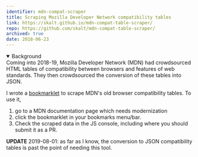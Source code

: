 ```yaml
---
identifier: mdn-compat-scraper
title: Scraping Mozilla Developer Network compatibility tables
link: https://skalt.github.io/mdn-compat-table-scraper/
repo: https://github.com/skalt/mdn-compat-table-scraper/
archived: true
date: 2018-06-23
---
```


<details open><summary>Background</summary>
Coming into 2018-19, Mozilla Developer Network (MDN) had crowdsourced HTML tables of compatibility between browsers and features of web standards.  They then crowdsourced the conversion of these tables into JSON.   
</details>

I wrote a [bookmarklet](https://skalt.github.io/mdn-compat-table-scraper/) to scrape MDN's old browser compatibility tables. To use it,

1. go to a MDN documentation page which needs modernization
2. click the bookmarklet in your bookmarks menu/bar.
3. Check the scraped data in the JS console, including where you should submit it as a PR.

**UPDATE** 2019-08-01: as far as I know, the conversion to JSON compatibility tables is past the point of needing this tool.
